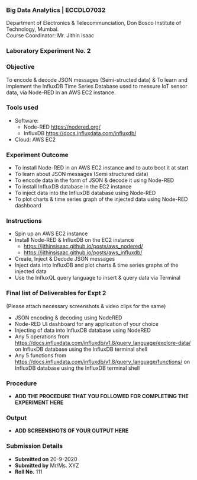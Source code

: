 ### Big Data Analytics | ECCDLO7032 
Department of Electronics & Telecommunciation, 
Don Bosco Institute of Technology, Mumbai.  
Course Coordinator: Mr. Jithin Isaac

### Laboratory Experiment No. 2
 
### Objective  
To encode & decode JSON messages (Semi-structed data) & To learn and implement the InfluxDB Time Series Database used to measure IoT sensor data, via Node-RED in an AWS EC2 instance.

### Tools used  
- Software: 
  - Node-RED https://nodered.org/
  - InfluxDB https://docs.influxdata.com/influxdb/
- Cloud: AWS EC2

### Experiment Outcome
- To install Node-RED in an AWS EC2 instance and to auto boot it at start
- To learn about JSON messages (Semi structured data)
- To encode data in the form of JSON & decode it using Node-RED
- To install InfluxDB database in the EC2 instance
- To inject data into the InfluxDB database using Node-RED
- To plot charts & time series graph of the injected data using Node-RED dashboard

### Instructions

- Spin up an AWS EC2 instance
- Install Node-RED & InfluxDB on the EC2 instance
  - https://jithinsisaac.github.io/posts/aws_nodered/
  - https://jithinsisaac.github.io/posts/aws_influxdb/
- Create, Inject & Decode JSON messages
- Inject data into InfluxDB and plot charts & time series graphs of the injected data
- Use the InfluxQL query language to insert & query data via Terminal

### Final list of Deliverables for Expt 2 
(Please attach necessary screenshots & video clips for the same)

- JSON encoding & decoding using NodeRED
- Node-RED UI dashboard for any application of your choice
- Injecting of data into InfluxDB database using NodeRED
- Any 5 operations from https://docs.influxdata.com/influxdb/v1.8/query_language/explore-data/ on InfluxDB database using the InfluxDB terminal shell
- Any 5 functions from  https://docs.influxdata.com/influxdb/v1.8/query_language/functions/ on InfluxDB database using the InfluxDB terminal shell

### Procedure 
- **ADD THE PROCEDURE THAT YOU FOLLOWED FOR COMPLETING THE EXPERIMENT HERE**

### Output
- **ADD SCREENSHOTS OF YOUR OUTPUT HERE**  

### Submission Details
- **Submitted on** 20-9-2020
- **Submitted by** Mr/Ms. XYZ
- **Roll No.** 111
